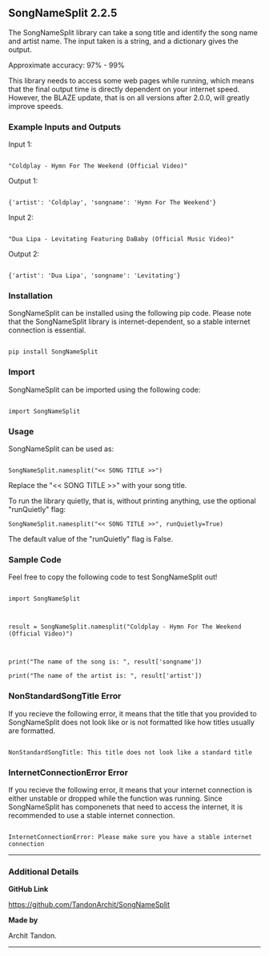 
## SongNameSplit 2.2.5

The SongNameSplit library can take a song title and identify the song name and artist name. The input taken is a string, and a dictionary gives the output. 



Approximate accuracy: 97% - 99%



This library needs to access some web pages while running, which means that the final output time is directly dependent on your internet speed. However, the BLAZE update, that is on all versions after 2.0.0, will greatly improve speeds.



### Example Inputs and Outputs



Input 1:

```

"Coldplay - Hymn For The Weekend (Official Video)"

```

Output 1:

```

{'artist': 'Coldplay', 'songname': 'Hymn For The Weekend'}

```



Input 2:

```

"Dua Lipa - Levitating Featuring DaBaby (Official Music Video)"

```

Output 2:

```

{'artist': 'Dua Lipa', 'songname': 'Levitating'}

```



### Installation

SongNameSplit can be installed using the following pip code. Please note that the SongNameSplit library is internet-dependent, so a stable internet connection is essential.



```

pip install SongNameSplit

```

### Import

SongNameSplit can be imported using the following code:



```

import SongNameSplit

```

### Usage

SongNameSplit can be used as:

```

SongNameSplit.namesplit("<< SONG TITLE >>")

```

Replace the "<< SONG TITLE >>" with your song title.

To run the library quietly, that is, without printing anything, use the optional "runQuietly" flag:

```
SongNameSplit.namesplit("<< SONG TITLE >>", runQuietly=True)

```

The default value of the "runQuietly" flag is False.



### Sample Code

Feel free to copy the following code to test SongNameSplit out!

```

import SongNameSplit



result = SongNameSplit.namesplit("Coldplay - Hymn For The Weekend (Official Video)")



print("The name of the song is: ", result['songname'])

print("The name of the artist is: ", result['artist'])

```

### NonStandardSongTitle Error

If you recieve the following error, it means that the title that you provided to SongNameSplit does not look like or is not formatted like how titles usually are formatted. 

```

NonStandardSongTitle: This title does not look like a standard title

```

### InternetConnectionError Error

If you recieve the following error, it means that your internet connection is either unstable or dropped while the function was running. Since SongNameSplit has componenets that need to access the internet, it is recommended to use a stable internet connection.

```

InternetConnectionError: Please make sure you have a stable internet connection

```

****

### Additional Details



**GitHub Link**

https://github.com/TandonArchit/SongNameSplit



**Made by**

Archit Tandon.

****

